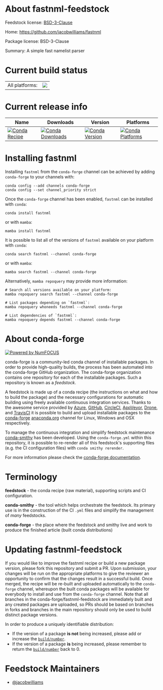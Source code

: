 About fastnml-feedstock
=======================

Feedstock license: [BSD-3-Clause](https://github.com/conda-forge/fastnml-feedstock/blob/main/LICENSE.txt)

Home: https://github.com/jacobwilliams/fastnml

Package license: BSD-3-Clause

Summary: A simple fast namelist parser

Current build status
====================


<table><tr><td>All platforms:</td>
    <td>
      <a href="https://dev.azure.com/conda-forge/feedstock-builds/_build/latest?definitionId=15188&branchName=main">
        <img src="https://dev.azure.com/conda-forge/feedstock-builds/_apis/build/status/fastnml-feedstock?branchName=main">
      </a>
    </td>
  </tr>
</table>

Current release info
====================

| Name | Downloads | Version | Platforms |
| --- | --- | --- | --- |
| [![Conda Recipe](https://img.shields.io/badge/recipe-fastnml-green.svg)](https://anaconda.org/conda-forge/fastnml) | [![Conda Downloads](https://img.shields.io/conda/dn/conda-forge/fastnml.svg)](https://anaconda.org/conda-forge/fastnml) | [![Conda Version](https://img.shields.io/conda/vn/conda-forge/fastnml.svg)](https://anaconda.org/conda-forge/fastnml) | [![Conda Platforms](https://img.shields.io/conda/pn/conda-forge/fastnml.svg)](https://anaconda.org/conda-forge/fastnml) |

Installing fastnml
==================

Installing `fastnml` from the `conda-forge` channel can be achieved by adding `conda-forge` to your channels with:

```
conda config --add channels conda-forge
conda config --set channel_priority strict
```

Once the `conda-forge` channel has been enabled, `fastnml` can be installed with `conda`:

```
conda install fastnml
```

or with `mamba`:

```
mamba install fastnml
```

It is possible to list all of the versions of `fastnml` available on your platform with `conda`:

```
conda search fastnml --channel conda-forge
```

or with `mamba`:

```
mamba search fastnml --channel conda-forge
```

Alternatively, `mamba repoquery` may provide more information:

```
# Search all versions available on your platform:
mamba repoquery search fastnml --channel conda-forge

# List packages depending on `fastnml`:
mamba repoquery whoneeds fastnml --channel conda-forge

# List dependencies of `fastnml`:
mamba repoquery depends fastnml --channel conda-forge
```


About conda-forge
=================

[![Powered by
NumFOCUS](https://img.shields.io/badge/powered%20by-NumFOCUS-orange.svg?style=flat&colorA=E1523D&colorB=007D8A)](https://numfocus.org)

conda-forge is a community-led conda channel of installable packages.
In order to provide high-quality builds, the process has been automated into the
conda-forge GitHub organization. The conda-forge organization contains one repository
for each of the installable packages. Such a repository is known as a *feedstock*.

A feedstock is made up of a conda recipe (the instructions on what and how to build
the package) and the necessary configurations for automatic building using freely
available continuous integration services. Thanks to the awesome service provided by
[Azure](https://azure.microsoft.com/en-us/services/devops/), [GitHub](https://github.com/),
[CircleCI](https://circleci.com/), [AppVeyor](https://www.appveyor.com/),
[Drone](https://cloud.drone.io/welcome), and [TravisCI](https://travis-ci.com/)
it is possible to build and upload installable packages to the
[conda-forge](https://anaconda.org/conda-forge) [anaconda.org](https://anaconda.org/)
channel for Linux, Windows and OSX respectively.

To manage the continuous integration and simplify feedstock maintenance
[conda-smithy](https://github.com/conda-forge/conda-smithy) has been developed.
Using the ``conda-forge.yml`` within this repository, it is possible to re-render all of
this feedstock's supporting files (e.g. the CI configuration files) with ``conda smithy rerender``.

For more information please check the [conda-forge documentation](https://conda-forge.org/docs/).

Terminology
===========

**feedstock** - the conda recipe (raw material), supporting scripts and CI configuration.

**conda-smithy** - the tool which helps orchestrate the feedstock.
                   Its primary use is in the construction of the CI ``.yml`` files
                   and simplify the management of *many* feedstocks.

**conda-forge** - the place where the feedstock and smithy live and work to
                  produce the finished article (built conda distributions)


Updating fastnml-feedstock
==========================

If you would like to improve the fastnml recipe or build a new
package version, please fork this repository and submit a PR. Upon submission,
your changes will be run on the appropriate platforms to give the reviewer an
opportunity to confirm that the changes result in a successful build. Once
merged, the recipe will be re-built and uploaded automatically to the
`conda-forge` channel, whereupon the built conda packages will be available for
everybody to install and use from the `conda-forge` channel.
Note that all branches in the conda-forge/fastnml-feedstock are
immediately built and any created packages are uploaded, so PRs should be based
on branches in forks and branches in the main repository should only be used to
build distinct package versions.

In order to produce a uniquely identifiable distribution:
 * If the version of a package **is not** being increased, please add or increase
   the [``build/number``](https://docs.conda.io/projects/conda-build/en/latest/resources/define-metadata.html#build-number-and-string).
 * If the version of a package **is** being increased, please remember to return
   the [``build/number``](https://docs.conda.io/projects/conda-build/en/latest/resources/define-metadata.html#build-number-and-string)
   back to 0.

Feedstock Maintainers
=====================

* [@jacobwilliams](https://github.com/jacobwilliams/)

